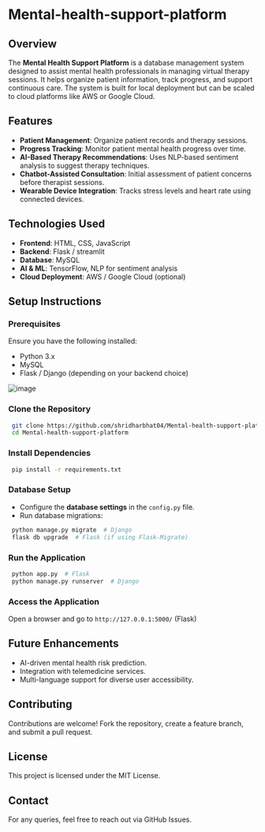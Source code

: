 # Mental-health-support-platform


## Overview
The **Mental Health Support Platform** is a database management system designed to assist mental health professionals in managing virtual therapy sessions. It helps organize patient information, track progress, and support continuous care. The system is built for local deployment but can be scaled to cloud platforms like AWS or Google Cloud.

## Features
- **Patient Management**: Organize patient records and therapy sessions.
- **Progress Tracking**: Monitor patient mental health progress over time.
- **AI-Based Therapy Recommendations**: Uses NLP-based sentiment analysis to suggest therapy techniques.
- **Chatbot-Assisted Consultation**: Initial assessment of patient concerns before therapist sessions.
- **Wearable Device Integration**: Tracks stress levels and heart rate using connected devices.

## Technologies Used
- **Frontend**: HTML, CSS, JavaScript
- **Backend**: Flask / streamlit
- **Database**: MySQL
- **AI & ML**: TensorFlow, NLP for sentiment analysis
- **Cloud Deployment**: AWS / Google Cloud (optional)

## Setup Instructions
### Prerequisites
Ensure you have the following installed:
- Python 3.x
- MySQL 
- Flask / Django (depending on your backend choice)


![image](https://github.com/user-attachments/assets/334249cb-08d2-4e42-b276-ada3348f6265)

### Clone the Repository
```sh
 git clone https://github.com/shridharbhat04/Mental-health-support-platform.git
 cd Mental-health-support-platform
```

### Install Dependencies
```sh
 pip install -r requirements.txt
```

### Database Setup
- Configure the **database settings** in the `config.py` file.
- Run database migrations:
```sh
 python manage.py migrate  # Django
 flask db upgrade  # Flask (if using Flask-Migrate)
```

### Run the Application
```sh
 python app.py  # Flask
 python manage.py runserver  # Django
```

### Access the Application
Open a browser and go to `http://127.0.0.1:5000/` (Flask) 

## Future Enhancements
- AI-driven mental health risk prediction.
- Integration with telemedicine services.
- Multi-language support for diverse user accessibility.

## Contributing
Contributions are welcome! Fork the repository, create a feature branch, and submit a pull request.

## License
This project is licensed under the MIT License.

## Contact
For any queries, feel free to reach out via GitHub Issues.
